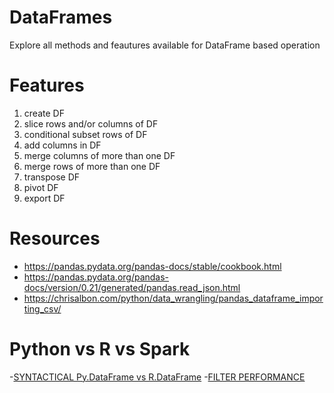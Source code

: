 # DataFrames
Explore all methods and feautures available for DataFrame based operation

# Features

1. create DF
2. slice rows and/or columns of DF
3. conditional subset rows of DF
4. add columns in DF
5. merge columns of more than one DF
6. merge rows of more than one DF
7. transpose DF
8. pivot DF
9. export DF

# Resources

- https://pandas.pydata.org/pandas-docs/stable/cookbook.html
- https://pandas.pydata.org/pandas-docs/version/0.21/generated/pandas.read_json.html
- https://chrisalbon.com/python/data_wrangling/pandas_dataframe_importing_csv/

# Python vs R vs Spark

-[SYNTACTICAL Py.DataFrame vs R.DataFrame](http://datascience-enthusiast.com/R/pandas_datatable.html)
-[FILTER PERFORMANCE](https://www.statworx.com/de/blog/pandas-vs-data-table-a-study-of-data-frames/)
